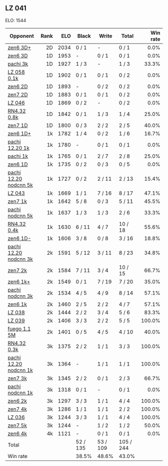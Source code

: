 ## LZ 041 ##

ELO: 1544

Opponent | Rank | ELO | Black | Write | Total | Win rate
---------|-----:|----:|-------|-------|-------|-------:
[zen6 3D+](zen6%203D+.md) | 2D | 2034 | 0 / 1 | - | 0 / 1 | 0.0%
[zen6 3D](zen6%203D.md) | 1D | 1953 | - | 0 / 1 | 0 / 1 | 0.0%
[pachi 3k](pachi%203k.md) | 1D | 1927 | 1 / 3 | - | 1 / 3 | 33.3%
[LZ 058 0.1k](LZ%20058%200.1k.md) | 1D | 1902 | 0 / 1 | 0 / 1 | 0 / 2 | 0.0%
[zen6 2D](zen6%202D.md) | 1D | 1893 | - | 0 / 2 | 0 / 2 | 0.0%
[zen7 2D](zen7%202D.md) | 1D | 1883 | 0 / 1 | 0 / 1 | 0 / 2 | 0.0%
[LZ 046](LZ%20046.md) | 1D | 1869 | 0 / 2 | - | 0 / 2 | 0.0%
[RN4.32 0.8k](RN4.32%200.8k.md) | 1D | 1842 | 0 / 1 | 1 / 3 | 1 / 4 | 25.0%
[zen7 1D](zen7%201D.md) | 1D | 1800 | 0 / 3 | 2 / 2 | 2 / 5 | 40.0%
[zen6 1D+](zen6%201D+.md) | 1k | 1782 | 1 / 4 | 0 / 2 | 1 / 6 | 16.7%
[pachi 12.20 1k](pachi%2012.20%201k.md) | 1k | 1780 | - | 0 / 1 | 0 / 1 | 0.0%
[pachi 1k](pachi%201k.md) | 1k | 1765 | 0 / 1 | 2 / 7 | 2 / 8 | 25.0%
[zen6 1D](zen6%201D.md) | 1k | 1735 | 0 / 2 | 0 / 3 | 0 / 5 | 0.0%
[pachi 12.20 nodcnn 5k](pachi%2012.20%20nodcnn%205k.md) | 1k | 1727 | 0 / 2 | 2 / 11 | 2 / 13 | 15.4%
[LZ 043](LZ%20043.md) | 1k | 1669 | 1 / 1 | 7 / 16 | 8 / 17 | 47.1%
[zen7 1k](zen7%201k.md) | 1k | 1642 | 5 / 8 | 0 / 3 | 5 / 11 | 45.5%
[pachi nodcnn 5k](pachi%20nodcnn%205k.md) | 1k | 1637 | 1 / 3 | 1 / 3 | 2 / 6 | 33.3%
[RN4.32 0.4k](RN4.32%200.4k.md) | 1k | 1630 | 6 / 11 | 4 / 7 | 10 / 18 | 55.6%
[zen6 1D-](zen6%201D-.md) | 1k | 1606 | 3 / 8 | 0 / 8 | 3 / 16 | 18.8%
[pachi 12.20 nodcnn 3k](pachi%2012.20%20nodcnn%203k.md) | 2k | 1591 | 5 / 12 | 3 / 11 | 8 / 23 | 34.8%
[zen7 2k](zen7%202k.md) | 2k | 1584 | 7 / 11 | 3 / 4 | 10 / 15 | 66.7%
[zen6 1k+](zen6%201k+.md) | 2k | 1549 | 0 / 1 | 7 / 19 | 7 / 20 | 35.0%
[pachi nodcnn 3k](pachi%20nodcnn%203k.md) | 2k | 1534 | 4 / 5 | 4 / 9 | 8 / 14 | 57.1%
[zen6 1k](zen6%201k.md) | 2k | 1460 | 2 / 5 | 2 / 2 | 4 / 7 | 57.1%
[LZ 038](LZ%20038.md) | 2k | 1444 | 2 / 2 | 3 / 4 | 5 / 6 | 83.3%
[LZ 039](LZ%20039.md) | 2k | 1406 | 3 / 3 | 2 / 2 | 5 / 5 | 100.0%
[fuego 1.1 5M](fuego%201.1%205M.md) | 2k | 1401 | 0 / 5 | 4 / 5 | 4 / 10 | 40.0%
[RN4.32 0.3k](RN4.32%200.3k.md) | 3k | 1375 | 2 / 2 | 1 / 1 | 3 / 3 | 100.0%
[pachi 12.20 nodcnn 1k](pachi%2012.20%20nodcnn%201k.md) | 3k | 1364 | - | 1 / 1 | 1 / 1 | 100.0%
[zen7 3k](zen7%203k.md) | 3k | 1345 | 2 / 2 | 0 / 1 | 2 / 3 | 66.7%
[pachi nodcnn 1k](pachi%20nodcnn%201k.md) | 3k | 1318 | 0 / 1 | - | 0 / 1 | 0.0%
[zen6 2k](zen6%202k.md) | 3k | 1297 | 3 / 3 | 1 / 1 | 4 / 4 | 100.0%
[zen7 4k](zen7%204k.md) | 3k | 1286 | 1 / 1 | 1 / 1 | 2 / 2 | 100.0%
[LZ 036](LZ%20036.md) | 3k | 1244 | 3 / 3 | 1 / 1 | 4 / 4 | 100.0%
[zen7 5k](zen7%205k.md) | 3k | 1244 | - | 1 / 2 | 1 / 2 | 50.0%
[zen6 4k](zen6%204k.md) | 4k | 1121 | - | 0 / 1 | 0 / 1 | 0.0%
Total | | | 52 / 135 | 53 / 109 | 105 / 244 | 
Win rate| | | 38.5% | 48.6% | 43.0% | 
